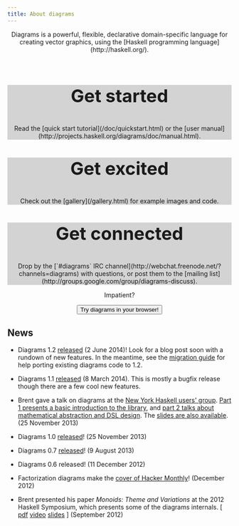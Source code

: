 ```yaml
---
title: About diagrams
---
```

 <p class="lead" style="text-align: center;">
Diagrams is a powerful, flexible, declarative domain-specific language
for creating vector graphics, using the
[Haskell programming language](http://haskell.org/).
 </p>
 <br>
 <div class="row">

 <div class="col-md-4">
 <div class="panel panel-default" onclick="window.location='/doc/quickstart.html';" style="cursor: pointer; background-color:lightgray">
 <div class="panel-body lead-panel">
 <p class="lead" style="text-align: center; font-size:2.5rem; font-weight:bold">Get started</p>
 <p style="text-align: center">
Read the [quick start tutorial](/doc/quickstart.html) or the [user manual](http://projects.haskell.org/diagrams/doc/manual.html).
 </p>
 </div>
 </div>
 </div>

 <div class="col-md-4">
 <div class="panel panel-default" onclick="window.location='gallery.html';" style="cursor: pointer; background-color:lightgray">
 <div class="panel-body lead-panel">
 <p class="lead" style="text-align: center; font-size:2.5rem; font-weight:bold">Get excited</p>
 <p style="text-align: center">
 Check out the [gallery](/gallery.html) for example images and
 code.
 </p>
 </div>
 </div>
 </div>

 <div class="col-md-4">
 <div class="panel panel-default" onclick="window.location='http://webchat.freenode.net/?channels=diagrams';" style="cursor: pointer; background-color:lightgray">
 <div class="panel-body lead-panel">
 <p class="lead" style="text-align: center; font-size:2.5rem; font-weight:bold">Get connected</p>
 <p style="text-align: center">
Drop by the [`#diagrams` IRC channel](http://webchat.freenode.net/?channels=diagrams)
with questions, or post them to the
[mailing list](http://groups.google.com/group/diagrams-discuss).
 </p>
 </div>
 </div>
 </div>

 <p class="lead" style="text-align: center">
 Impatient?
 </p>

 <form method="link" action="http://paste.hskll.org">
 <p style="text-align: center">
 <button type="submit" value="clickable button" class="btn btn-primary btn-lg">Try diagrams in your browser!</button>
 </p>
 </form>


News
----

* Diagrams 1.2 [released](/releases.html) (2 June 2014)!  Look for a
  blog post soon with a rundown of new features. In the meantime, see
  the [migration guide](http://www.haskell.org/haskellwiki/Diagrams/Dev/Migrate1.2)
  for help porting existing diagrams code to 1.2.

* Diagrams 1.1 [released](/releases.html) (8 March 2014).  This is
  mostly a bugfix release though there are a few cool new features.

* Brent gave a talk on diagrams at the
  [New York Haskell users' group](http://www.meetup.com/NY-Haskell/).
  [Part 1 presents a basic introduction to the library](http://vimeo.com/84104226),
  and
  [part 2 talks about mathematical abstraction and DSL design](http://vimeo.com/84249042).
  The
  [slides are also available](http://www.cis.upenn.edu/~byorgey/pub/13-11-25-nyhaskell-diagrams.pdf).
  (25 November 2013)

* Diagrams 1.0 [released](/releases.html)! (25 November 2013)

* Diagrams 0.7 [released](/releases.html)! (9 August 2013)

* Diagrams 0.6 released! (11 December 2012)

* Factorization diagrams make the
  [cover of Hacker Monthly](http://hackermonthly.com/issue-31.html)!
  (December 2012)

* Brent presented his paper *Monoids: Theme and Variations* at the
  2012 Haskell Symposium, which presents some of the diagrams
  internals. [ [pdf](http://www.cis.upenn.edu/~byorgey/pub/monoid-pearl.pdf)
  [video](http://www.youtube.com/watch?v=X-8NCkD2vOw)
  [slides](http://www.cis.upenn.edu/~byorgey/pub/12-09-13-monoid-pearl-HS.pdf)
  ] (September 2012)



<!--
<div style="text-align:center">
<a href="/gallery/Paradox.html"><img src="/images/Paradox-small.png" style="vertical-align: middle" title="Fibonacci paradox" /></a>
</div>

What's so great about it?
-------------------------

Diagrams is:

* *Declarative*: you specify *what* a diagram is, not *how* to draw it.

* *Compositional*: diagrams can be easily combined in many ways to produce
   more complex diagrams.

* *Embedded*: the full power of Haskell, including every library on
   [Hackage](http://hackage.haskell.org), is available to help construct and manipulate graphics.

* *Extensible*: extending diagrams with additional or higher-level
   functionality is as simple as writing a Haskell module.

* *Flexible*: diagrams is designed from the ground up to be as generic
   and flexible as possible.

 -->

<!-- <div style="text-align:center" >
<a href="/gallery/Pentaflake.html"><img src="/images/Pentaflake-small.png" style="vertical-align: middle" title="Pentaflake" /></a>
</div>
 -->
